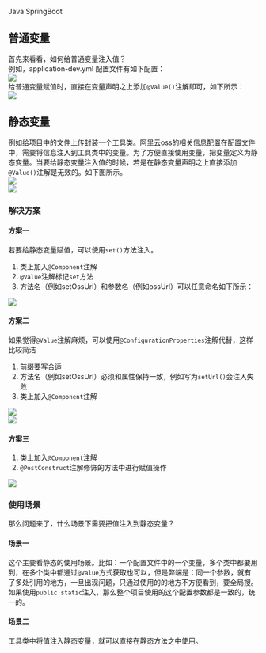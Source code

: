 Java SpringBoot
<a name="zLRic"></a>
## 普通变量
首先来看看，如何给普通变量注入值？<br />例如，application-dev.yml 配置文件有如下配置：<br />![](https://cdn.nlark.com/yuque/0/2022/webp/396745/1644068413951-b331e815-9180-4aad-b2ef-fc67d0e2bf8c.webp#clientId=u46e3924b-0ed6-4&from=paste&id=u893ad2cc&originHeight=213&originWidth=757&originalType=url&ratio=1&rotation=0&showTitle=false&status=done&style=none&taskId=ua98aa180-797b-4c53-b9b2-9855726161d&title=)<br />给普通变量赋值时，直接在变量声明之上添加`@Value()`注解即可，如下所示：<br />![](https://cdn.nlark.com/yuque/0/2022/webp/396745/1644068414055-4d6dc108-0fd6-423f-a390-90b71a1fbecf.webp#clientId=u46e3924b-0ed6-4&from=paste&id=u8a1bf0de&originHeight=159&originWidth=740&originalType=url&ratio=1&rotation=0&showTitle=false&status=done&style=none&taskId=u165f5314-0eb4-4ddb-a8f5-13fef3fbc78&title=)
<a name="SPwUL"></a>
## 静态变量
例如给项目中的文件上传封装一个工具类。阿里云oss的相关信息配置在配置文件中，需要将信息注入到工具类中的变量。为了方便直接使用变量，把变量定义为静态变量。当要给静态变量注入值的时候，若是在静态变量声明之上直接添加`@Value()`注解是无效的。如下图所示。<br />![](https://cdn.nlark.com/yuque/0/2022/webp/396745/1644068413982-80b4d9fe-681c-436b-aa3d-cc9925e11a5d.webp#clientId=u46e3924b-0ed6-4&from=paste&id=uf92612fe&originHeight=414&originWidth=881&originalType=url&ratio=1&rotation=0&showTitle=false&status=done&style=none&taskId=ue2f06466-6df0-4bb2-a778-11b1721102f&title=)<br />![](https://cdn.nlark.com/yuque/0/2022/webp/396745/1644068414136-cfb18c29-20f3-40ce-8296-72813851ad0d.webp#clientId=u46e3924b-0ed6-4&from=paste&id=udec2111a&originHeight=539&originWidth=1080&originalType=url&ratio=1&rotation=0&showTitle=false&status=done&style=none&taskId=u274085ab-39fa-491d-b01b-a075b7bf089&title=)
<a name="FvCJo"></a>
### 解决方案
<a name="D0egx"></a>
#### 方案一
若要给静态变量赋值，可以使用`set()`方法注入。

1. 类上加入`@Component`注解
2. `@Value`注解标记`set`方法
3. 方法名（例如setOssUrl）和参数名（例如ossUrl）可以任意命名如下所示：

![](https://cdn.nlark.com/yuque/0/2022/webp/396745/1644068413931-37607433-b1d1-4cd2-96df-62e1ece2d7fa.webp#clientId=u46e3924b-0ed6-4&from=paste&id=uf93ff8e4&originHeight=671&originWidth=1080&originalType=url&ratio=1&rotation=0&showTitle=false&status=done&style=none&taskId=u7d490113-5a31-4ffb-b7fc-6e8abfa0ecb&title=)
<a name="vdpNc"></a>
#### 方案二
如果觉得`@Value`注解麻烦，可以使用`@ConfigurationProperties`注解代替，这样比较简洁

1. 前缀要写合适
2. 方法名（例如setOssUrl）必须和属性保持一致，例如写为`setUrl()`会注入失败
3. 类上加入`@Component`注解

![](https://cdn.nlark.com/yuque/0/2022/webp/396745/1644068414642-dfcdd02d-70ef-40c5-ad71-d38f11417671.webp#clientId=u46e3924b-0ed6-4&from=paste&id=uca40e260&originHeight=689&originWidth=1080&originalType=url&ratio=1&rotation=0&showTitle=false&status=done&style=none&taskId=u11eebbaf-ce57-48e3-8701-42c218a10cf&title=)<br />![](https://cdn.nlark.com/yuque/0/2022/webp/396745/1644068414515-1a2d6af8-02b2-40fb-a896-d38813f66975.webp#clientId=u46e3924b-0ed6-4&from=paste&id=u5175c5d4&originHeight=137&originWidth=1080&originalType=url&ratio=1&rotation=0&showTitle=false&status=done&style=none&taskId=ud9b855a2-7f02-4441-9fd5-d326236864f&title=)
<a name="vvH5D"></a>
#### 方案三

1. 类上加入`@Component`注解
2. `@PostConstruct`注解修饰的方法中进行赋值操作

![](https://cdn.nlark.com/yuque/0/2022/webp/396745/1644068414492-8bc75a00-aba2-4f77-aa65-84d458c9463b.webp#clientId=u46e3924b-0ed6-4&from=paste&id=ue24cb634&originHeight=640&originWidth=1080&originalType=url&ratio=1&rotation=0&showTitle=false&status=done&style=none&taskId=ub54c6a06-406c-4d66-9c5f-48e74cce26f&title=)
<a name="MlXuN"></a>
### 使用场景
那么问题来了，什么场景下需要把值注入到静态变量？
<a name="PGdJE"></a>
#### 场景一
这个主要看静态的使用场景。比如：一个配置文件中的一个变量，多个类中都要用到，在多个类中都通过`@Value`方式获取也可以，但是弊端是：同一个参数，就有了多处引用的地方，一旦出现问题，只通过使用的的地方不方便看到，要全局搜。如果使用`public static`注入，那么整个项目使用的这个配置参数都是一致的，统一的。
<a name="GhBeG"></a>
#### 场景二
工具类中将值注入静态变量，就可以直接在静态方法之中使用。
